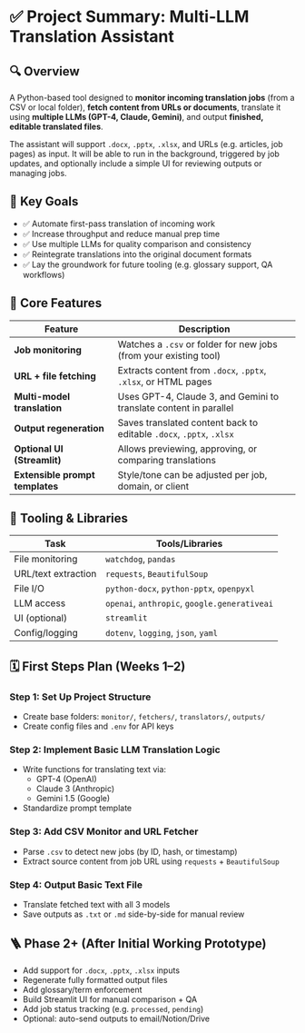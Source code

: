 
# ✅ Project Summary: Multi-LLM Translation Assistant

## 🔍 Overview  
A Python-based tool designed to **monitor incoming translation jobs** (from a CSV or local folder), **fetch content from URLs or documents**, translate it using **multiple LLMs (GPT-4, Claude, Gemini)**, and output **finished, editable translated files**.

The assistant will support `.docx`, `.pptx`, `.xlsx`, and URLs (e.g. articles, job pages) as input. It will be able to run in the background, triggered by job updates, and optionally include a simple UI for reviewing outputs or managing jobs.

## 🎯 Key Goals

- ✅ Automate first-pass translation of incoming work
- ✅ Increase throughput and reduce manual prep time
- ✅ Use multiple LLMs for quality comparison and consistency
- ✅ Reintegrate translations into the original document formats
- ✅ Lay the groundwork for future tooling (e.g. glossary support, QA workflows)

## 🧱 Core Features

| Feature                             | Description |
|------------------------------------|-------------|
| **Job monitoring**                 | Watches a `.csv` or folder for new jobs (from your existing tool) |
| **URL + file fetching**           | Extracts content from `.docx`, `.pptx`, `.xlsx`, or HTML pages |
| **Multi-model translation**        | Uses GPT-4, Claude 3, and Gemini to translate content in parallel |
| **Output regeneration**            | Saves translated content back to editable `.docx`, `.pptx`, `.xlsx` |
| **Optional UI (Streamlit)**        | Allows previewing, approving, or comparing translations |
| **Extensible prompt templates**    | Style/tone can be adjusted per job, domain, or client |

## 🧰 Tooling & Libraries

| Task                   | Tools/Libraries |
|------------------------|-----------------|
| File monitoring        | `watchdog`, `pandas` |
| URL/text extraction    | `requests`, `BeautifulSoup` |
| File I/O               | `python-docx`, `python-pptx`, `openpyxl` |
| LLM access             | `openai`, `anthropic`, `google.generativeai` |
| UI (optional)          | `streamlit` |
| Config/logging         | `dotenv`, `logging`, `json`, `yaml` |

## 🗓️ First Steps Plan (Weeks 1–2)

### Step 1: Set Up Project Structure
- Create base folders: `monitor/`, `fetchers/`, `translators/`, `outputs/`
- Create config files and `.env` for API keys

### Step 2: Implement Basic LLM Translation Logic
- Write functions for translating text via:
  - GPT-4 (OpenAI)
  - Claude 3 (Anthropic)
  - Gemini 1.5 (Google)
- Standardize prompt template

### Step 3: Add CSV Monitor and URL Fetcher
- Parse `.csv` to detect new jobs (by ID, hash, or timestamp)
- Extract source content from job URL using `requests` + `BeautifulSoup`

### Step 4: Output Basic Text File
- Translate fetched text with all 3 models
- Save outputs as `.txt` or `.md` side-by-side for manual review

## 🪜 Phase 2+ (After Initial Working Prototype)

- Add support for `.docx`, `.pptx`, `.xlsx` inputs
- Regenerate fully formatted output files
- Add glossary/term enforcement
- Build Streamlit UI for manual comparison + QA
- Add job status tracking (e.g. `processed`, `pending`)
- Optional: auto-send outputs to email/Notion/Drive

